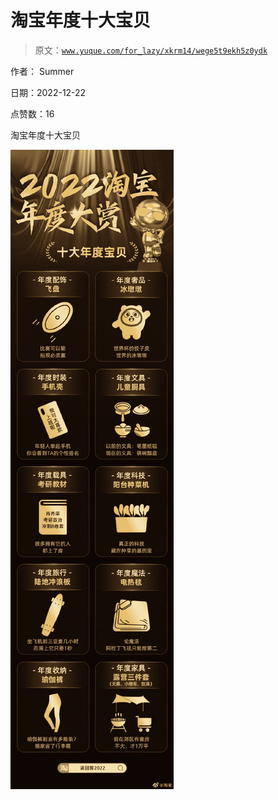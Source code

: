 # 淘宝年度十大宝贝

> 原文：[`www.yuque.com/for_lazy/xkrm14/wege5t9ekh5z0ydk`](https://www.yuque.com/for_lazy/xkrm14/wege5t9ekh5z0ydk)

作者： Summer

日期：2022-12-22

点赞数：16

淘宝年度十大宝贝

![](img/8b4565c809937434aa325e2258d4c289.png)

